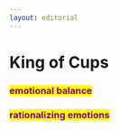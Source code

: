 ```yaml
---
layout: editorial
---
```


# King of Cups





### <mark style="color:purple;">emotional balance</mark>&#x20;

### <mark style="color:purple;">rationalizing emotions</mark>

<mark style="color:purple;"></mark>

<mark style="color:purple;"></mark>

<mark style="color:purple;"></mark>
